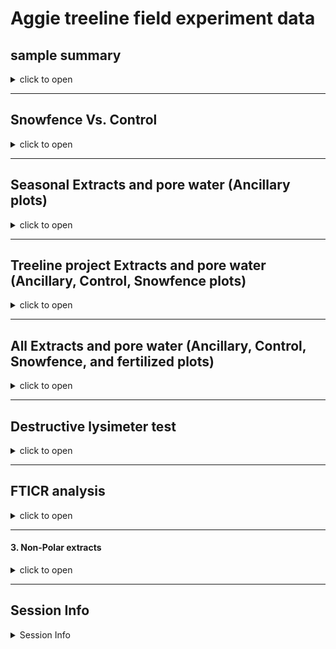 Aggie treeline field experiment data
================

## sample summary

<details>
<summary>
click to open
</summary>

Soils were collected around trees on treelines in the western brooks
range Alaska varying in soil moisture. Three sites were chosen: Tussock
tundra (Mesic), Wet Sedge (Hydric), and Dryas-lichen tundra (Xeric). 8
similar trees were chosen per treatment based on their DBH and proximity
to the treeline. Snow fences were constructed as a treatment to build
larger snow packs around the given trees in winter and compared against
a control group where nothing was done besides sampling. In order to
reduce impact on these tree-plots 8 Ancillary trees were also chosen
based on the same DBH, proximity to treeline parameters and used for
seasonal sampling.  
A previous project conducted at these sites fertilized soils around
similar trees. These soils were also sampled to identify long term
effects of fertilization. Soils were collected from control and
snowfence trees in march and late may/early June (Just after thaw) along
with resin strips (Except in 2020). Soil pore water was taken regularly
during the growing season (2017-2019). During 2019 collection
frequencies reduced due to staffing and were disrupted due to COVID in
2020 with an inability to visit the field sites.

</details>

------------------------------------------------------------------------

## Snowfence Vs. Control

<details>
<summary>
click to open
</summary>

#### Extracts:

K2SO4

<details>
<summary>
click to open
</summary>
<img src="Aggie_report_files/figure-gfm/unnamed-chunk-1-1.png" width="100%" /><img src="Aggie_report_files/figure-gfm/unnamed-chunk-1-2.png" width="100%" /><img src="Aggie_report_files/figure-gfm/unnamed-chunk-1-3.png" width="100%" /><img src="Aggie_report_files/figure-gfm/unnamed-chunk-1-4.png" width="100%" /><img src="Aggie_report_files/figure-gfm/unnamed-chunk-1-5.png" width="100%" /><img src="Aggie_report_files/figure-gfm/unnamed-chunk-1-6.png" width="100%" /><img src="Aggie_report_files/figure-gfm/unnamed-chunk-1-7.png" width="100%" /><img src="Aggie_report_files/figure-gfm/unnamed-chunk-1-8.png" width="100%" /><img src="Aggie_report_files/figure-gfm/unnamed-chunk-1-9.png" width="100%" />
<details>
<summary>
click to open ANOVA results
</summary>

| analyte | Site     | YEAR | TIME         |   p.value | asterisk |
|:--------|:---------|-----:|:-------------|----------:|:---------|
| MBN     | East dry | 2018 | Early Spring | 0.0459993 | \*       |
| PO4     | West wet | 2017 | Late Winter  | 0.0005795 | \*       |
| PO4.fum | West wet | 2017 | Late Winter  | 0.0014443 | \*       |
| TFPA    | East wet | 2018 | Early Spring | 0.0124263 | \*       |
| TRS     | East dry | 2018 | Early Spring | 0.0015616 | \*       |

All comparisons

| analyte   | Site     | YEAR | TIME         |   p.value | asterisk |
|:----------|:---------|-----:|:-------------|----------:|:---------|
| MBC       | East dry | 2017 | Late Winter  | 0.8767061 | NA       |
| MBC       | East dry | 2018 | Early Spring | 0.0723087 | NA       |
| MBC       | East dry | 2019 | Early Spring | 0.5367112 | NA       |
| MBC       | East wet | 2017 | Late Winter  | 0.9242528 | NA       |
| MBC       | East wet | 2018 | Early Spring | 0.6309733 | NA       |
| MBC       | East wet | 2019 | Early Spring | 0.1736374 | NA       |
| MBC       | West wet | 2017 | Late Winter  | 0.2351039 | NA       |
| MBC       | West wet | 2018 | Early Spring | 0.3767047 | NA       |
| MBC       | West wet | 2019 | Early Spring | 0.4034522 | NA       |
| MBN       | East dry | 2017 | Late Winter  | 0.2733834 | NA       |
| MBN       | East dry | 2018 | Early Spring | 0.0459993 | \*       |
| MBN       | East dry | 2019 | Early Spring | 0.3603539 | NA       |
| MBN       | East wet | 2017 | Late Winter  | 0.4577312 | NA       |
| MBN       | East wet | 2018 | Early Spring | 0.5318262 | NA       |
| MBN       | East wet | 2019 | Early Spring | 0.1827473 | NA       |
| MBN       | West wet | 2017 | Late Winter  | 0.4644693 | NA       |
| MBN       | West wet | 2018 | Early Spring | 0.4257308 | NA       |
| MBN       | West wet | 2019 | Early Spring | 0.5062197 | NA       |
| NH4       | East dry | 2017 | Late Winter  | 0.1265287 | NA       |
| NH4       | East dry | 2018 | Early Spring | 0.1018585 | NA       |
| NH4       | East dry | 2019 | Early Spring | 0.3190037 | NA       |
| NH4       | East wet | 2017 | Late Winter  | 0.4228383 | NA       |
| NH4       | East wet | 2018 | Early Spring | 0.3189400 | NA       |
| NH4       | East wet | 2019 | Early Spring | 0.2587825 | NA       |
| NH4       | West wet | 2017 | Late Winter  | 0.6445248 | NA       |
| NH4       | West wet | 2018 | Early Spring | 0.2476791 | NA       |
| NH4       | West wet | 2019 | Early Spring | 0.2868158 | NA       |
| NO3       | East dry | 2017 | Late Winter  | 0.2067186 | NA       |
| NO3       | East dry | 2018 | Early Spring | 0.5964418 | NA       |
| NO3       | East dry | 2019 | Early Spring | 0.5464968 | NA       |
| NO3       | East wet | 2017 | Late Winter  | 0.7447394 | NA       |
| NO3       | East wet | 2018 | Early Spring | 0.1286781 | NA       |
| NO3       | East wet | 2019 | Early Spring | 0.3457828 | NA       |
| NO3       | West wet | 2017 | Late Winter  | 0.4303936 | NA       |
| NO3       | West wet | 2018 | Early Spring | 0.5627412 | NA       |
| NO3       | West wet | 2019 | Early Spring | 0.2782300 | NA       |
| PO4       | East dry | 2017 | Late Winter  | 0.2969134 | NA       |
| PO4       | East dry | 2018 | Early Spring | 0.1286896 | NA       |
| PO4       | East dry | 2019 | Early Spring | 0.2288003 | NA       |
| PO4       | East wet | 2017 | Late Winter  | 0.6219360 | NA       |
| PO4       | East wet | 2018 | Early Spring | 0.6332027 | NA       |
| PO4       | East wet | 2019 | Early Spring | 0.9208946 | NA       |
| PO4       | West wet | 2017 | Late Winter  | 0.0005795 | \*       |
| PO4       | West wet | 2018 | Early Spring | 0.2821892 | NA       |
| PO4       | West wet | 2019 | Early Spring |       NaN | NA       |
| PO4.fum   | East dry | 2017 | Late Winter  | 0.5309334 | NA       |
| PO4.fum   | East dry | 2018 | Early Spring | 0.3224832 | NA       |
| PO4.fum   | East dry | 2019 | Early Spring | 0.2023210 | NA       |
| PO4.fum   | East wet | 2017 | Late Winter  | 0.3946057 | NA       |
| PO4.fum   | East wet | 2018 | Early Spring | 0.9225939 | NA       |
| PO4.fum   | East wet | 2019 | Early Spring | 0.8841150 | NA       |
| PO4.fum   | West wet | 2017 | Late Winter  | 0.0014443 | \*       |
| PO4.fum   | West wet | 2018 | Early Spring | 0.8352359 | NA       |
| PO4.fum   | West wet | 2019 | Early Spring | 0.7492556 | NA       |
| TFPA      | East dry | 2017 | Late Winter  | 0.6976218 | NA       |
| TFPA      | East dry | 2018 | Early Spring | 0.4146803 | NA       |
| TFPA      | East dry | 2019 | Early Spring | 0.2464429 | NA       |
| TFPA      | East wet | 2017 | Late Winter  | 0.5821164 | NA       |
| TFPA      | East wet | 2018 | Early Spring | 0.0124263 | \*       |
| TFPA      | East wet | 2019 | Early Spring | 0.4173300 | NA       |
| TFPA      | West wet | 2017 | Late Winter  | 0.0743117 | NA       |
| TFPA      | West wet | 2018 | Early Spring | 0.6880129 | NA       |
| TFPA      | West wet | 2019 | Early Spring | 0.3348522 | NA       |
| TN.fum    | East dry | 2017 | Late Winter  | 0.2101150 | NA       |
| TN.fum    | East dry | 2018 | Early Spring | 0.0976950 | NA       |
| TN.fum    | East dry | 2019 | Early Spring | 0.7061835 | NA       |
| TN.fum    | East wet | 2017 | Late Winter  | 0.6137744 | NA       |
| TN.fum    | East wet | 2018 | Early Spring | 0.9945790 | NA       |
| TN.fum    | East wet | 2019 | Early Spring | 0.3533706 | NA       |
| TN.fum    | West wet | 2017 | Late Winter  | 0.2196318 | NA       |
| TN.fum    | West wet | 2018 | Early Spring | 0.4382704 | NA       |
| TN.fum    | West wet | 2019 | Early Spring | 0.3518988 | NA       |
| TN.k2so4  | East dry | 2017 | Late Winter  | 0.1871344 | NA       |
| TN.k2so4  | East dry | 2018 | Early Spring | 0.1557129 | NA       |
| TN.k2so4  | East dry | 2019 | Early Spring | 0.3032183 | NA       |
| TN.k2so4  | East wet | 2017 | Late Winter  | 0.4339124 | NA       |
| TN.k2so4  | East wet | 2018 | Early Spring | 0.1324980 | NA       |
| TN.k2so4  | East wet | 2019 | Early Spring | 0.4933220 | NA       |
| TN.k2so4  | West wet | 2017 | Late Winter  | 0.2813560 | NA       |
| TN.k2so4  | West wet | 2018 | Early Spring | 0.5504293 | NA       |
| TN.k2so4  | West wet | 2019 | Early Spring | 0.3198908 | NA       |
| TOC.fum   | East dry | 2017 | Late Winter  | 0.5379341 | NA       |
| TOC.fum   | East dry | 2018 | Early Spring | 0.1392725 | NA       |
| TOC.fum   | East dry | 2019 | Early Spring | 0.9413714 | NA       |
| TOC.fum   | East wet | 2017 | Late Winter  | 0.4751290 | NA       |
| TOC.fum   | East wet | 2018 | Early Spring | 0.5239418 | NA       |
| TOC.fum   | East wet | 2019 | Early Spring | 0.3488814 | NA       |
| TOC.fum   | West wet | 2017 | Late Winter  | 0.0835000 | NA       |
| TOC.fum   | West wet | 2018 | Early Spring | 0.3804673 | NA       |
| TOC.fum   | West wet | 2019 | Early Spring | 0.3234169 | NA       |
| TOC.k2so4 | East dry | 2017 | Late Winter  | 0.2140845 | NA       |
| TOC.k2so4 | East dry | 2018 | Early Spring | 0.1504672 | NA       |
| TOC.k2so4 | East dry | 2019 | Early Spring | 0.2028911 | NA       |
| TOC.k2so4 | East wet | 2017 | Late Winter  | 0.4555155 | NA       |
| TOC.k2so4 | East wet | 2018 | Early Spring | 0.1300379 | NA       |
| TOC.k2so4 | East wet | 2019 | Early Spring | 0.4229420 | NA       |
| TOC.k2so4 | West wet | 2017 | Late Winter  | 0.1194345 | NA       |
| TOC.k2so4 | West wet | 2018 | Early Spring | 0.4628987 | NA       |
| TOC.k2so4 | West wet | 2019 | Early Spring | 0.3520008 | NA       |
| TRS       | East dry | 2017 | Late Winter  | 0.8898936 | NA       |
| TRS       | East dry | 2018 | Early Spring | 0.0015616 | \*       |
| TRS       | East dry | 2019 | Early Spring | 0.4527488 | NA       |
| TRS       | East wet | 2017 | Late Winter  | 0.5977676 | NA       |
| TRS       | East wet | 2018 | Early Spring | 0.1616088 | NA       |
| TRS       | East wet | 2019 | Early Spring | 0.2283456 | NA       |
| TRS       | West wet | 2017 | Late Winter  | 0.3575127 | NA       |
| TRS       | West wet | 2018 | Early Spring | 0.5151771 | NA       |
| TRS       | West wet | 2019 | Early Spring | 0.6518428 | NA       |
| phenolics | East dry | 2017 | Late Winter  | 0.5109847 | NA       |
| phenolics | East dry | 2018 | Early Spring | 0.8679635 | NA       |
| phenolics | East dry | 2019 | Early Spring | 0.6036452 | NA       |
| phenolics | East wet | 2017 | Late Winter  | 0.7061021 | NA       |
| phenolics | East wet | 2018 | Early Spring | 0.1059705 | NA       |
| phenolics | East wet | 2019 | Early Spring | 0.2626072 | NA       |
| phenolics | West wet | 2017 | Late Winter  | 0.5096703 | NA       |
| phenolics | West wet | 2018 | Early Spring | 0.3014450 | NA       |
| phenolics | West wet | 2019 | Early Spring | 0.0971096 | NA       |

Significant comparisons

</details>
</details>

#### H2O:

<details>
<summary>
click to open
</summary>
<img src="Aggie_report_files/figure-gfm/unnamed-chunk-3-1.png" width="100%" /><img src="Aggie_report_files/figure-gfm/unnamed-chunk-3-2.png" width="100%" /><img src="Aggie_report_files/figure-gfm/unnamed-chunk-3-3.png" width="100%" /><img src="Aggie_report_files/figure-gfm/unnamed-chunk-3-4.png" width="100%" /><img src="Aggie_report_files/figure-gfm/unnamed-chunk-3-5.png" width="100%" />
<details>
<summary>
click to open ANOVA results
</summary>

| analyte | Site     | YEAR | TIME         |   p.value | asterisk |
|:--------|:---------|-----:|:-------------|----------:|:---------|
| NH4.H2O | East dry | 2018 | Early Spring | 0.0273894 | \*       |
| TRS.H2O | East dry | 2018 | Early Spring | 0.0254819 | \*       |

| analyte  | Site     | YEAR | TIME         |   p.value | asterisk |
|:---------|:---------|-----:|:-------------|----------:|:---------|
| NH4.H2O  | East dry | 2018 | Early Spring | 0.0273894 | \*       |
| NH4.H2O  | East dry | 2019 | Early Spring | 0.1494704 | NA       |
| NH4.H2O  | East wet | 2018 | Early Spring | 0.2889907 | NA       |
| NH4.H2O  | East wet | 2019 | Early Spring | 0.5343913 | NA       |
| NH4.H2O  | West wet | 2018 | Early Spring | 0.5420167 | NA       |
| NH4.H2O  | West wet | 2019 | Early Spring | 0.1883625 | NA       |
| NO3.H2O  | East dry | 2018 | Early Spring | 0.3951196 | NA       |
| NO3.H2O  | East dry | 2019 | Early Spring | 0.5685136 | NA       |
| NO3.H2O  | East wet | 2018 | Early Spring | 0.8209811 | NA       |
| NO3.H2O  | East wet | 2019 | Early Spring | 0.4171057 | NA       |
| NO3.H2O  | West wet | 2018 | Early Spring | 0.5466433 | NA       |
| NO3.H2O  | West wet | 2019 | Early Spring | 0.4726539 | NA       |
| PO4.H2O  | East dry | 2018 | Early Spring | 0.2169554 | NA       |
| PO4.H2O  | East dry | 2019 | Early Spring | 0.1464784 | NA       |
| PO4.H2O  | East wet | 2018 | Early Spring | 0.5219912 | NA       |
| PO4.H2O  | East wet | 2019 | Early Spring | 0.3982464 | NA       |
| PO4.H2O  | West wet | 2018 | Early Spring | 0.3220990 | NA       |
| PO4.H2O  | West wet | 2019 | Early Spring | 0.1862574 | NA       |
| TFPA.H2O | East dry | 2018 | Early Spring | 0.8390267 | NA       |
| TFPA.H2O | East dry | 2019 | Early Spring | 0.8229049 | NA       |
| TFPA.H2O | East wet | 2018 | Early Spring | 0.2247949 | NA       |
| TFPA.H2O | East wet | 2019 | Early Spring | 0.0668502 | NA       |
| TFPA.H2O | West wet | 2018 | Early Spring | 0.7016381 | NA       |
| TFPA.H2O | West wet | 2019 | Early Spring | 0.6210319 | NA       |
| TRS.H2O  | East dry | 2018 | Early Spring | 0.0254819 | \*       |
| TRS.H2O  | East dry | 2019 | Early Spring | 0.2437419 | NA       |
| TRS.H2O  | East wet | 2018 | Early Spring | 0.4725506 | NA       |
| TRS.H2O  | East wet | 2019 | Early Spring | 0.7770201 | NA       |
| TRS.H2O  | West wet | 2018 | Early Spring | 0.0997968 | NA       |
| TRS.H2O  | West wet | 2019 | Early Spring | 0.7744091 | NA       |

</details>
</details>

#### Pore water:

<details>
<summary>
click to open
</summary>
<img src="Aggie_report_files/figure-gfm/unnamed-chunk-5-1.png" width="100%" /><img src="Aggie_report_files/figure-gfm/unnamed-chunk-5-2.png" width="100%" /><img src="Aggie_report_files/figure-gfm/unnamed-chunk-5-3.png" width="100%" /><img src="Aggie_report_files/figure-gfm/unnamed-chunk-5-4.png" width="100%" /><img src="Aggie_report_files/figure-gfm/unnamed-chunk-5-5.png" width="100%" />
<details>
<summary>
click to open
</summary>
<img src="Aggie_report_files/figure-gfm/unnamed-chunk-6-1.png" width="100%" /><img src="Aggie_report_files/figure-gfm/unnamed-chunk-6-2.png" width="100%" /><img src="Aggie_report_files/figure-gfm/unnamed-chunk-6-3.png" width="100%" /><img src="Aggie_report_files/figure-gfm/unnamed-chunk-6-4.png" width="100%" /><img src="Aggie_report_files/figure-gfm/unnamed-chunk-6-5.png" width="100%" />
<details>
<summary>
click to open LME results
</summary>

| analyte | variable  | numDF | denDF |    F-value | p_value | asterisk |
|:--------|:----------|------:|------:|-----------:|--------:|:---------|
| NH4     | MONTH     |     1 |  1533 |  28.033374 |   0.000 | \*       |
| NH4     | YEAR      |     1 |  1533 | 369.937357 |   0.000 | \*       |
| NO3     | MONTH     |     1 |  1533 |   4.621791 |   0.032 | \*       |
| NO3     | YEAR      |     1 |  1533 | 142.897963 |   0.000 | \*       |
| NO3     | Site      |     2 |  1533 |  12.405382 |   0.000 | \*       |
| NO3     | treatment |     1 |  1533 |  14.671778 |   0.000 | \*       |
| PO4     | MONTH     |     1 |  1497 |   8.571502 |   0.003 | \*       |
| PO4     | YEAR      |     1 |  1497 | 463.374925 |   0.000 | \*       |
| PO4     | Site      |     2 |  1497 |   4.888577 |   0.008 | \*       |
| TFPA    | Site      |     2 |  1463 |   9.385003 |   0.000 | \*       |
| TRS     | MONTH     |     1 |  1540 |  41.938043 |   0.000 | \*       |
| TRS     | YEAR      |     1 |  1540 |  69.095406 |   0.000 | \*       |

| analyte | variable  | numDF | denDF |     F-value | p_value | asterisk |
|:--------|:----------|------:|------:|------------:|--------:|:---------|
| Mass    | MONTH     |     1 |  1463 |   0.0342764 |   0.853 | NA       |
| Mass    | YEAR      |     1 |  1463 |   1.5967304 |   0.207 | NA       |
| Mass    | Site      |     2 |  1463 |   1.0022801 |   0.367 | NA       |
| Mass    | treatment |     1 |  1463 |   0.9551155 |   0.329 | NA       |
| NH4     | MONTH     |     1 |  1533 |  28.0333739 |   0.000 | \*       |
| NH4     | YEAR      |     1 |  1533 | 369.9373565 |   0.000 | \*       |
| NH4     | Site      |     2 |  1533 |   0.9328648 |   0.394 | NA       |
| NH4     | treatment |     1 |  1533 |   2.7065628 |   0.100 | NA       |
| NO3     | MONTH     |     1 |  1533 |   4.6217907 |   0.032 | \*       |
| NO3     | YEAR      |     1 |  1533 | 142.8979632 |   0.000 | \*       |
| NO3     | Site      |     2 |  1533 |  12.4053825 |   0.000 | \*       |
| NO3     | treatment |     1 |  1533 |  14.6717781 |   0.000 | \*       |
| PO4     | MONTH     |     1 |  1497 |   8.5715019 |   0.003 | \*       |
| PO4     | YEAR      |     1 |  1497 | 463.3749246 |   0.000 | \*       |
| PO4     | Site      |     2 |  1497 |   4.8885771 |   0.008 | \*       |
| PO4     | treatment |     1 |  1497 |   1.0705854 |   0.301 | NA       |
| TFPA    | MONTH     |     1 |  1463 |   0.6014594 |   0.438 | NA       |
| TFPA    | YEAR      |     1 |  1463 |   0.2499585 |   0.617 | NA       |
| TFPA    | Site      |     2 |  1463 |   9.3850031 |   0.000 | \*       |
| TFPA    | treatment |     1 |  1463 |   0.0000732 |   0.993 | NA       |
| TRS     | MONTH     |     1 |  1540 |  41.9380431 |   0.000 | \*       |
| TRS     | YEAR      |     1 |  1540 |  69.0954058 |   0.000 | \*       |
| TRS     | Site      |     2 |  1540 |   2.7695988 |   0.063 | NA       |
| TRS     | treatment |     1 |  1540 |   1.0642374 |   0.302 | NA       |

</details>
</details>
</details>

#### Resin strip:

<details>
<summary>
click to open
</summary>

<img src="Aggie_report_files/figure-gfm/unnamed-chunk-8-1.png" width="100%" /><img src="Aggie_report_files/figure-gfm/unnamed-chunk-8-2.png" width="100%" /><img src="Aggie_report_files/figure-gfm/unnamed-chunk-8-3.png" width="100%" /><img src="Aggie_report_files/figure-gfm/unnamed-chunk-8-4.png" width="100%" />

<details>
<summary>
click to open ANOVA results
</summary>

Differences between sites.

Treatment differences were almost non existent.only over winter NH4
Xeric 2019 showed differences between snowfence and control.

| analyte   | YEAR | Treatment | Purpose2 |   p.value | asterisk |
|:----------|-----:|:----------|:---------|----------:|:---------|
| Ammonium  | 2017 | Control   | OW       | 0.1828669 | NA       |
| Ammonium  | 2017 | Snowfence | OW       | 0.2359539 | NA       |
| Ammonium  | 2018 | Control   | OW-GS    | 0.0730018 | NA       |
| Ammonium  | 2018 | Control   | GS       | 0.0119577 | \*       |
| Ammonium  | 2018 | Snowfence | OW-GS    | 0.0263591 | \*       |
| Ammonium  | 2018 | Snowfence | GS       | 0.0000326 | \*       |
| Ammonium  | 2019 | Control   | OW       | 0.0143492 | \*       |
| Ammonium  | 2019 | Control   | GS       | 0.0436442 | \*       |
| Ammonium  | 2019 | Snowfence | OW       | 0.0065189 | \*       |
| Ammonium  | 2019 | Snowfence | GS       | 0.0040354 | \*       |
| Ammonium  | 2020 | Control   | OW-GS    | 0.1934751 | NA       |
| Ammonium  | 2020 | Snowfence | OW-GS    | 0.5398501 | NA       |
| Ammonium  | 2021 | Control   | OW       | 0.7070097 | NA       |
| Ammonium  | 2021 | Snowfence | OW       | 0.3932623 | NA       |
| Nitrate   | 2017 | Control   | OW       | 0.4052575 | NA       |
| Nitrate   | 2017 | Snowfence | OW       | 0.0538127 | NA       |
| Nitrate   | 2018 | Control   | OW-GS    | 0.3414035 | NA       |
| Nitrate   | 2018 | Control   | GS       | 0.2097259 | NA       |
| Nitrate   | 2018 | Snowfence | OW-GS    | 0.1415409 | NA       |
| Nitrate   | 2018 | Snowfence | GS       | 0.1967999 | NA       |
| Nitrate   | 2019 | Control   | OW       |       NaN | NA       |
| Nitrate   | 2019 | Control   | GS       | 0.4086785 | NA       |
| Nitrate   | 2019 | Snowfence | OW       |       NaN | NA       |
| Nitrate   | 2019 | Snowfence | GS       | 0.4388928 | NA       |
| Nitrate   | 2020 | Control   | OW-GS    | 0.0892656 | NA       |
| Nitrate   | 2020 | Snowfence | OW-GS    | 0.0181929 | \*       |
| Nitrate   | 2021 | Control   | OW       | 0.0037983 | \*       |
| Nitrate   | 2021 | Snowfence | OW       | 0.0000001 | \*       |
| Phosphate | 2017 | Control   | OW       | 0.0000034 | \*       |
| Phosphate | 2017 | Snowfence | OW       | 0.0056395 | \*       |
| Phosphate | 2018 | Control   | OW-GS    | 0.0000949 | \*       |
| Phosphate | 2018 | Control   | GS       | 0.0033205 | \*       |
| Phosphate | 2018 | Snowfence | OW-GS    | 0.0510462 | NA       |
| Phosphate | 2018 | Snowfence | GS       | 0.0535561 | NA       |
| Phosphate | 2019 | Control   | OW       | 0.0048510 | \*       |
| Phosphate | 2019 | Control   | GS       |       NaN | NA       |
| Phosphate | 2019 | Snowfence | OW       | 0.0233137 | \*       |
| Phosphate | 2019 | Snowfence | GS       |       NaN | NA       |
| Phosphate | 2020 | Control   | OW-GS    | 0.0133618 | \*       |
| Phosphate | 2020 | Snowfence | OW-GS    | 0.3372624 | NA       |
| Phosphate | 2021 | Control   | OW       | 0.0334202 | \*       |
| Phosphate | 2021 | Snowfence | OW       | 0.0336466 | \*       |

Comparing Sites (Significant only)

    ## NULL

</details>
</details>
</details>

------------------------------------------------------------------------

## Seasonal Extracts and pore water (Ancillary plots)

<details>
<summary>
click to open
</summary>

#### Extracts:

Due to soil plot concerns only ancillary plots were harvested multiple
times per year. K2SO4:

<details>
<summary>
click to open
</summary>

<img src="Aggie_report_files/figure-gfm/unnamed-chunk-10-1.png" width="100%" /><img src="Aggie_report_files/figure-gfm/unnamed-chunk-10-2.png" width="100%" /><img src="Aggie_report_files/figure-gfm/unnamed-chunk-10-3.png" width="100%" /><img src="Aggie_report_files/figure-gfm/unnamed-chunk-10-4.png" width="100%" /><img src="Aggie_report_files/figure-gfm/unnamed-chunk-10-5.png" width="100%" /><img src="Aggie_report_files/figure-gfm/unnamed-chunk-10-6.png" width="100%" /><img src="Aggie_report_files/figure-gfm/unnamed-chunk-10-7.png" width="100%" /><img src="Aggie_report_files/figure-gfm/unnamed-chunk-10-8.png" width="100%" /><img src="Aggie_report_files/figure-gfm/unnamed-chunk-10-9.png" width="100%" /><img src="Aggie_report_files/figure-gfm/unnamed-chunk-10-10.png" width="100%" /><img src="Aggie_report_files/figure-gfm/unnamed-chunk-10-11.png" width="100%" /><img src="Aggie_report_files/figure-gfm/unnamed-chunk-10-12.png" width="100%" /><img src="Aggie_report_files/figure-gfm/unnamed-chunk-10-13.png" width="100%" /><img src="Aggie_report_files/figure-gfm/unnamed-chunk-10-14.png" width="100%" /><img src="Aggie_report_files/figure-gfm/unnamed-chunk-10-15.png" width="100%" /><img src="Aggie_report_files/figure-gfm/unnamed-chunk-10-16.png" width="100%" /><img src="Aggie_report_files/figure-gfm/unnamed-chunk-10-17.png" width="100%" /><img src="Aggie_report_files/figure-gfm/unnamed-chunk-10-18.png" width="100%" />

</details>

#### H2O:

<details>
<summary>
click to open
</summary>

<img src="Aggie_report_files/figure-gfm/unnamed-chunk-11-1.png" width="100%" /><img src="Aggie_report_files/figure-gfm/unnamed-chunk-11-2.png" width="100%" /><img src="Aggie_report_files/figure-gfm/unnamed-chunk-11-3.png" width="100%" /><img src="Aggie_report_files/figure-gfm/unnamed-chunk-11-4.png" width="100%" /><img src="Aggie_report_files/figure-gfm/unnamed-chunk-11-5.png" width="100%" />

</details>

#### Pore water:

<details>
<summary>
click to open
</summary>
<img src="Aggie_report_files/figure-gfm/unnamed-chunk-12-1.png" width="100%" /><img src="Aggie_report_files/figure-gfm/unnamed-chunk-12-2.png" width="100%" /><img src="Aggie_report_files/figure-gfm/unnamed-chunk-12-3.png" width="100%" /><img src="Aggie_report_files/figure-gfm/unnamed-chunk-12-4.png" width="100%" /><img src="Aggie_report_files/figure-gfm/unnamed-chunk-12-5.png" width="100%" /><img src="Aggie_report_files/figure-gfm/unnamed-chunk-12-6.png" width="100%" /><img src="Aggie_report_files/figure-gfm/unnamed-chunk-12-7.png" width="100%" /><img src="Aggie_report_files/figure-gfm/unnamed-chunk-12-8.png" width="100%" /><img src="Aggie_report_files/figure-gfm/unnamed-chunk-12-9.png" width="100%" /><img src="Aggie_report_files/figure-gfm/unnamed-chunk-12-10.png" width="100%" />
<details>
<summary>
click to open LME results
</summary>

| analyte | variable  | numDF | denDF |    F-value | p_value | asterisk |
|:--------|:----------|------:|------:|-----------:|--------:|:---------|
| NH4     | MONTH     |     1 |  2243 |  26.040128 |   0.000 | \*       |
| NH4     | YEAR      |     1 |  2243 | 286.445196 |   0.000 | \*       |
| NO3     | YEAR      |     1 |  2206 |  99.966287 |   0.000 | \*       |
| NO3     | Site      |     2 |  2206 |  34.799483 |   0.000 | \*       |
| NO3     | treatment |     2 |  2206 |   5.281392 |   0.005 | \*       |
| PO4     | MONTH     |     1 |  2178 |  30.168079 |   0.000 | \*       |
| PO4     | YEAR      |     1 |  2178 | 379.187416 |   0.000 | \*       |
| PO4     | Site      |     2 |  2178 |   4.179465 |   0.015 | \*       |
| TFPA    | MONTH     |     1 |  2130 |   4.696632 |   0.030 | \*       |
| TFPA    | Site      |     2 |  2130 |   4.727536 |   0.009 | \*       |
| TRS     | MONTH     |     1 |  2231 |  41.523906 |   0.000 | \*       |
| TRS     | YEAR      |     1 |  2231 | 114.791131 |   0.000 | \*       |
| TRS     | Site      |     2 |  2231 |   4.821214 |   0.008 | \*       |
| TRS     | treatment |     2 |  2231 |   6.195714 |   0.002 | \*       |

| analyte | variable  | numDF | denDF |     F-value | p_value | asterisk |
|:--------|:----------|------:|------:|------------:|--------:|:---------|
| Mass    | MONTH     |     1 |  2208 |   0.0612205 |   0.805 | NA       |
| Mass    | YEAR      |     1 |  2208 |   1.8015229 |   0.180 | NA       |
| Mass    | Site      |     2 |  2208 |   1.2360672 |   0.291 | NA       |
| Mass    | treatment |     2 |  2208 |   1.1057461 |   0.331 | NA       |
| NH4     | MONTH     |     1 |  2243 |  26.0401282 |   0.000 | \*       |
| NH4     | YEAR      |     1 |  2243 | 286.4451963 |   0.000 | \*       |
| NH4     | Site      |     2 |  2243 |   0.1469776 |   0.863 | NA       |
| NH4     | treatment |     2 |  2243 |   1.3044999 |   0.272 | NA       |
| NO3     | MONTH     |     1 |  2206 |   0.0094192 |   0.923 | NA       |
| NO3     | YEAR      |     1 |  2206 |  99.9662866 |   0.000 | \*       |
| NO3     | Site      |     2 |  2206 |  34.7994825 |   0.000 | \*       |
| NO3     | treatment |     2 |  2206 |   5.2813921 |   0.005 | \*       |
| PO4     | MONTH     |     1 |  2178 |  30.1680789 |   0.000 | \*       |
| PO4     | YEAR      |     1 |  2178 | 379.1874157 |   0.000 | \*       |
| PO4     | Site      |     2 |  2178 |   4.1794646 |   0.015 | \*       |
| PO4     | treatment |     2 |  2178 |   1.3890078 |   0.250 | NA       |
| TFPA    | MONTH     |     1 |  2130 |   4.6966325 |   0.030 | \*       |
| TFPA    | YEAR      |     1 |  2130 |   0.0016565 |   0.968 | NA       |
| TFPA    | Site      |     2 |  2130 |   4.7275359 |   0.009 | \*       |
| TFPA    | treatment |     2 |  2130 |   0.8810253 |   0.415 | NA       |
| TRS     | MONTH     |     1 |  2231 |  41.5239057 |   0.000 | \*       |
| TRS     | YEAR      |     1 |  2231 | 114.7911306 |   0.000 | \*       |
| TRS     | Site      |     2 |  2231 |   4.8212145 |   0.008 | \*       |
| TRS     | treatment |     2 |  2231 |   6.1957137 |   0.002 | \*       |

</details>
</details>

#### Resin strip:

<details>
<summary>
click to open
</summary>
<img src="Aggie_report_files/figure-gfm/unnamed-chunk-14-1.png" width="100%" /><img src="Aggie_report_files/figure-gfm/unnamed-chunk-14-2.png" width="100%" /><img src="Aggie_report_files/figure-gfm/unnamed-chunk-14-3.png" width="100%" />
</details>
</details>

------------------------------------------------------------------------

## Treeline project Extracts and pore water (Ancillary, Control, Snowfence plots)

<details>
<summary>
click to open
</summary>

#### Extracts:

Due to soil plot concerns only ancillary plots were harvested multiple
times per year. K2SO4:

<details>
<summary>
click to open
</summary>

<img src="Aggie_report_files/figure-gfm/unnamed-chunk-15-1.png" width="100%" /><img src="Aggie_report_files/figure-gfm/unnamed-chunk-15-2.png" width="100%" /><img src="Aggie_report_files/figure-gfm/unnamed-chunk-15-3.png" width="100%" /><img src="Aggie_report_files/figure-gfm/unnamed-chunk-15-4.png" width="100%" /><img src="Aggie_report_files/figure-gfm/unnamed-chunk-15-5.png" width="100%" /><img src="Aggie_report_files/figure-gfm/unnamed-chunk-15-6.png" width="100%" /><img src="Aggie_report_files/figure-gfm/unnamed-chunk-15-7.png" width="100%" /><img src="Aggie_report_files/figure-gfm/unnamed-chunk-15-8.png" width="100%" /><img src="Aggie_report_files/figure-gfm/unnamed-chunk-15-9.png" width="100%" /><img src="Aggie_report_files/figure-gfm/unnamed-chunk-15-10.png" width="100%" />

</details>

#### H2O:

<details>
<summary>
click to open
</summary>

<img src="Aggie_report_files/figure-gfm/unnamed-chunk-16-1.png" width="100%" /><img src="Aggie_report_files/figure-gfm/unnamed-chunk-16-2.png" width="100%" /><img src="Aggie_report_files/figure-gfm/unnamed-chunk-16-3.png" width="100%" /><img src="Aggie_report_files/figure-gfm/unnamed-chunk-16-4.png" width="100%" /><img src="Aggie_report_files/figure-gfm/unnamed-chunk-16-5.png" width="100%" />

</details>

#### Pore water:

<details>
<summary>
click to open
</summary>
<img src="Aggie_report_files/figure-gfm/unnamed-chunk-17-1.png" width="100%" /><img src="Aggie_report_files/figure-gfm/unnamed-chunk-17-2.png" width="100%" /><img src="Aggie_report_files/figure-gfm/unnamed-chunk-17-3.png" width="100%" /><img src="Aggie_report_files/figure-gfm/unnamed-chunk-17-4.png" width="100%" /><img src="Aggie_report_files/figure-gfm/unnamed-chunk-17-5.png" width="100%" />
<details>
<summary>
click to open LME results
</summary>
</details>
</details>

#### Resin strip:

<details>
<summary>
click to open
</summary>

Resin strips were extracted in 2M KCl

<img src="Aggie_report_files/figure-gfm/unnamed-chunk-19-1.png" width="100%" /><img src="Aggie_report_files/figure-gfm/unnamed-chunk-19-2.png" width="100%" /><img src="Aggie_report_files/figure-gfm/unnamed-chunk-19-3.png" width="100%" /><img src="Aggie_report_files/figure-gfm/unnamed-chunk-19-4.png" width="100%" /><img src="Aggie_report_files/figure-gfm/unnamed-chunk-19-5.png" width="100%" /><img src="Aggie_report_files/figure-gfm/unnamed-chunk-19-6.png" width="100%" />
<details>
<summary>
click to open
</summary>

ANOVA results. Differences between sites

</details>
</details>
</details>

------------------------------------------------------------------------

## All Extracts and pore water (Ancillary, Control, Snowfence, and fertilized plots)

<details>
<summary>
click to open
</summary>

#### Extracts:

Due to soil plot concerns only ancillary plots were harvested multiple
times per year. K2SO4:

<details>
<summary>
click to open
</summary>

<img src="Aggie_report_files/figure-gfm/unnamed-chunk-21-1.png" width="100%" /><img src="Aggie_report_files/figure-gfm/unnamed-chunk-21-2.png" width="100%" /><img src="Aggie_report_files/figure-gfm/unnamed-chunk-21-3.png" width="100%" /><img src="Aggie_report_files/figure-gfm/unnamed-chunk-21-4.png" width="100%" /><img src="Aggie_report_files/figure-gfm/unnamed-chunk-21-5.png" width="100%" /><img src="Aggie_report_files/figure-gfm/unnamed-chunk-21-6.png" width="100%" /><img src="Aggie_report_files/figure-gfm/unnamed-chunk-21-7.png" width="100%" /><img src="Aggie_report_files/figure-gfm/unnamed-chunk-21-8.png" width="100%" /><img src="Aggie_report_files/figure-gfm/unnamed-chunk-21-9.png" width="100%" />

</details>

#### H2O:

<details>
<summary>
click to open
</summary>

<img src="Aggie_report_files/figure-gfm/unnamed-chunk-22-1.png" width="100%" /><img src="Aggie_report_files/figure-gfm/unnamed-chunk-22-2.png" width="100%" /><img src="Aggie_report_files/figure-gfm/unnamed-chunk-22-3.png" width="100%" /><img src="Aggie_report_files/figure-gfm/unnamed-chunk-22-4.png" width="100%" /><img src="Aggie_report_files/figure-gfm/unnamed-chunk-22-5.png" width="100%" />

</details>

#### Pore water:

<details>
<summary>
click to open
</summary>
<img src="Aggie_report_files/figure-gfm/unnamed-chunk-23-1.png" width="100%" /><img src="Aggie_report_files/figure-gfm/unnamed-chunk-23-2.png" width="100%" /><img src="Aggie_report_files/figure-gfm/unnamed-chunk-23-3.png" width="100%" /><img src="Aggie_report_files/figure-gfm/unnamed-chunk-23-4.png" width="100%" /><img src="Aggie_report_files/figure-gfm/unnamed-chunk-23-5.png" width="100%" /><img src="Aggie_report_files/figure-gfm/unnamed-chunk-23-6.png" width="100%" /><img src="Aggie_report_files/figure-gfm/unnamed-chunk-23-7.png" width="100%" /><img src="Aggie_report_files/figure-gfm/unnamed-chunk-23-8.png" width="100%" /><img src="Aggie_report_files/figure-gfm/unnamed-chunk-23-9.png" width="100%" /><img src="Aggie_report_files/figure-gfm/unnamed-chunk-23-10.png" width="100%" />
<details>
<summary>
click to open LME results
</summary>
</details>
</details>

#### Resin strip:

<details>
<summary>
click to open
</summary>

Resin strips were extracted in 2M KCl

<img src="Aggie_report_files/figure-gfm/unnamed-chunk-25-1.png" width="100%" /><img src="Aggie_report_files/figure-gfm/unnamed-chunk-25-2.png" width="100%" /><img src="Aggie_report_files/figure-gfm/unnamed-chunk-25-3.png" width="100%" />

</details>
</details>

------------------------------------------------------------------------

## Destructive lysimeter test

<details>
<summary>
click to open
</summary>

#### Pore water:

<details>
<summary>
click to open
</summary>

![](Aggie_report_files/figure-gfm/unnamed-chunk-26-1.png)<!-- -->![](Aggie_report_files/figure-gfm/unnamed-chunk-26-2.png)<!-- -->

</details>

#### Extractions

<details>
<summary>
click to open
</summary>

![](Aggie_report_files/figure-gfm/unnamed-chunk-27-1.png)<!-- -->![](Aggie_report_files/figure-gfm/unnamed-chunk-27-2.png)<!-- -->![](Aggie_report_files/figure-gfm/unnamed-chunk-27-3.png)<!-- -->![](Aggie_report_files/figure-gfm/unnamed-chunk-27-4.png)<!-- -->![](Aggie_report_files/figure-gfm/unnamed-chunk-27-5.png)<!-- -->![](Aggie_report_files/figure-gfm/unnamed-chunk-27-6.png)<!-- -->![](Aggie_report_files/figure-gfm/unnamed-chunk-27-7.png)<!-- -->![](Aggie_report_files/figure-gfm/unnamed-chunk-27-8.png)<!-- -->![](Aggie_report_files/figure-gfm/unnamed-chunk-27-9.png)<!-- -->![](Aggie_report_files/figure-gfm/unnamed-chunk-27-10.png)<!-- -->![](Aggie_report_files/figure-gfm/unnamed-chunk-27-11.png)<!-- -->![](Aggie_report_files/figure-gfm/unnamed-chunk-27-12.png)<!-- -->![](Aggie_report_files/figure-gfm/unnamed-chunk-27-13.png)<!-- -->![](Aggie_report_files/figure-gfm/unnamed-chunk-27-14.png)<!-- -->

</details>
</details>

------------------------------------------------------------------------

## FTICR analysis

<details>
<summary>
click to open
</summary>

Homogenized soil samples collected in the field in early(end of may
begining of June) and late spring (Late June or early July) from 2017,
2018 and 2019 were sent to EMSL for FTICR analysis.

#### 1. FTICR domains

<details>
<summary>
click to open
</summary>

![](Aggie_report_files/figure-gfm/unnamed-chunk-28-1.png)<!-- -->![](Aggie_report_files/figure-gfm/unnamed-chunk-28-2.png)<!-- -->

</details>

#### 2. Comparing polar vs. non-polar extracts

<details>
<summary>
click to open
</summary>

![](Aggie_report_files/figure-gfm/unnamed-chunk-29-1.png)<!-- -->

![](Aggie_report_files/figure-gfm/unnamed-chunk-30-1.png)<!-- -->

Non-polar extracts were strongly dominated by low-O aliphatic molecules
and skewed the overall trends when we combined results from polar and
non-polar extracts. We therefore analyze the two extract types
separately, and focus primarily on the polar (water) extracts.

</details>

#### 3. Polar extracts

<details>
<summary>
click to open
</summary>

###### 3.1. PERMANOVA

Polar:

<details>
<summary>
click to open
</summary>

|             |  Df | SumsOfSqs |   MeanSqs |     F.Model |        R2 | Pr(\>F) |
|:------------|----:|----------:|----------:|------------:|----------:|--------:|
| Site        |   2 | 0.2048378 | 0.1024189 | 109.2342208 | 0.7080634 |   0.001 |
| Year        |   1 | 0.0011243 | 0.0011243 |   1.1990670 | 0.0038862 |   0.274 |
| Season      |   2 | 0.0013712 | 0.0006856 |   0.7312319 | 0.0047399 |   0.493 |
| Site:Year   |   2 | 0.0278093 | 0.0139047 |  14.8299373 | 0.0961286 |   0.001 |
| Site:Season |   3 | 0.0083759 | 0.0027920 |   2.9777402 | 0.0289529 |   0.034 |
| Year:Season |   1 | 0.0007694 | 0.0007694 |   0.8205613 | 0.0026595 |   0.388 |
| Residuals   |  48 | 0.0450052 | 0.0009376 |          NA | 0.1555696 |      NA |
| Total       |  59 | 0.2892930 |        NA |          NA | 1.0000000 |      NA |

Polar PERMANOVA results

Site, Site:Year were significant (p \< 0.05)

Site accounted for 71 % of total variation among samples (R2= 0.71)

</details>

Non-Polar:

<details>
<summary>
click to open
</summary>

|             |  Df |  SumsOfSqs |    MeanSqs |    F.Model |         R2 | Pr(\>F) |
|:------------|----:|-----------:|-----------:|-----------:|-----------:|--------:|
| Site        |   2 |  0.0815983 |  0.0407992 | 95.7669139 |  0.6687323 |   0.001 |
| Year        |   1 |  0.0031369 |  0.0031369 |  7.3631567 |  0.0257082 |   0.016 |
| Season      |   2 |  0.0019339 |  0.0009670 |  2.2697396 |  0.0158494 |   0.121 |
| Site:Year   |   2 |  0.0123377 |  0.0061689 | 14.4800301 |  0.1011128 |   0.001 |
| Site:Season |   3 |  0.0025707 |  0.0008569 |  2.0113723 |  0.0210679 |   0.120 |
| Year:Season |   1 | -0.0000074 | -0.0000074 | -0.0173272 | -0.0000605 |   0.999 |
| Residuals   |  48 |  0.0204492 |  0.0004260 |         NA |  0.1675900 |      NA |
| Total       |  59 |  0.1220194 |         NA |         NA |  1.0000000 |      NA |

Non-Polar PERMANOVA results

</details>

###### 3.2. PCA

<details>
<summary>
click to open
</summary>

![](Aggie_report_files/figure-gfm/unnamed-chunk-33-1.png)<!-- -->

There was a strong separation among the three Site/soil types. Hydric
and Xeric soils were strongly dominated by aliphatic (simple) molecules,
whereas Mesic soils were dominated by lignin-like, aromatic, and
condensed aromatic (complex) molecules.

![](Aggie_report_files/figure-gfm/unnamed-chunk-34-1.png)<!-- -->![](Aggie_report_files/figure-gfm/unnamed-chunk-34-2.png)<!-- -->

Hydric Only

![](Aggie_report_files/figure-gfm/unnamed-chunk-35-1.png)<!-- -->

</details>

###### 3.3. Van Krevelen

<details>
<summary>
click to open
</summary>
3.3.1. All treatments
<details>
<summary>
click to open
</summary>

![](Aggie_report_files/figure-gfm/unnamed-chunk-36-1.png)<!-- -->![](Aggie_report_files/figure-gfm/unnamed-chunk-36-2.png)<!-- -->

</details>
3.3.2. Unique peaks by site
<details>
<summary>
click to open
</summary>

![](Aggie_report_files/figure-gfm/unnamed-chunk-37-1.png)<!-- -->

| Class              | East dry | East wet | West wet |
|:-------------------|---------:|---------:|---------:|
| aliphatic          |      172 |      294 |      483 |
| aromatic           |       32 |       22 |      135 |
| condensed aromatic |       10 |       17 |       65 |
| unsaturated/lignin |      122 |       47 |      703 |

</details>
3.3.3. Seasonality Mesic and Hydric
<details>
<summary>
click to open
</summary>

![](Aggie_report_files/figure-gfm/unnamed-chunk-39-1.png)<!-- -->

</details>
</details>
</details>
</details>

------------------------------------------------------------------------

#### 3. Non-Polar extracts

<details>
<summary>
click to open
</summary>

###### 3.1. PERMANOVA

Non-Polar:

<details>
<summary>
click to open
</summary>

|             |  Df |  SumsOfSqs |    MeanSqs |    F.Model |         R2 | Pr(\>F) |
|:------------|----:|-----------:|-----------:|-----------:|-----------:|--------:|
| Site        |   2 |  0.0815983 |  0.0407992 | 95.7669139 |  0.6687323 |   0.001 |
| Year        |   1 |  0.0031369 |  0.0031369 |  7.3631567 |  0.0257082 |   0.016 |
| Season      |   2 |  0.0019339 |  0.0009670 |  2.2697396 |  0.0158494 |   0.121 |
| Site:Year   |   2 |  0.0123377 |  0.0061689 | 14.4800301 |  0.1011128 |   0.001 |
| Site:Season |   3 |  0.0025707 |  0.0008569 |  2.0113723 |  0.0210679 |   0.120 |
| Year:Season |   1 | -0.0000074 | -0.0000074 | -0.0173272 | -0.0000605 |   0.999 |
| Residuals   |  48 |  0.0204492 |  0.0004260 |         NA |  0.1675900 |      NA |
| Total       |  59 |  0.1220194 |         NA |         NA |  1.0000000 |      NA |

Non-Polar PERMANOVA results

</details>

###### 3.2. PCA

<details>
<summary>
click to open
</summary>

![](Aggie_report_files/figure-gfm/unnamed-chunk-41-1.png)<!-- -->

![](Aggie_report_files/figure-gfm/unnamed-chunk-42-1.png)<!-- -->![](Aggie_report_files/figure-gfm/unnamed-chunk-42-2.png)<!-- -->

</details>

###### 3.3. Van Krevelen

<details>
<summary>
click to open
</summary>
3.3.1. All treatments
<details>
<summary>
click to open
</summary>

![](Aggie_report_files/figure-gfm/unnamed-chunk-43-1.png)<!-- -->![](Aggie_report_files/figure-gfm/unnamed-chunk-43-2.png)<!-- -->

</details>
3.3.2. Unique peaks by site
<details>
<summary>
click to open
</summary>

![](Aggie_report_files/figure-gfm/unnamed-chunk-44-1.png)<!-- -->

| Class              | East dry | East wet | West wet |
|:-------------------|---------:|---------:|---------:|
| aliphatic          |      172 |      294 |      483 |
| aromatic           |       32 |       22 |      135 |
| condensed aromatic |       10 |       17 |       65 |
| unsaturated/lignin |      122 |       47 |      703 |

</details>
3.3.3. Seasonality Mesic and Hydric
<details>
<summary>
click to open
</summary>

![](Aggie_report_files/figure-gfm/unnamed-chunk-46-1.png)<!-- -->

</details>
</details>
</details>
</details>

------------------------------------------------------------------------

## Session Info

<details>
<summary>
Session Info
</summary>

Date run: 2023-09-29

    ## R version 4.2.3 (2023-03-15 ucrt)
    ## Platform: x86_64-w64-mingw32/x64 (64-bit)
    ## Running under: Windows 10 x64 (build 19045)
    ## 
    ## Matrix products: default
    ## 
    ## locale:
    ## [1] LC_COLLATE=English_United States.utf8 
    ## [2] LC_CTYPE=English_United States.utf8   
    ## [3] LC_MONETARY=English_United States.utf8
    ## [4] LC_NUMERIC=C                          
    ## [5] LC_TIME=English_United States.utf8    
    ## 
    ## attached base packages:
    ## [1] grid      stats     graphics  grDevices utils     datasets  methods  
    ## [8] base     
    ## 
    ## other attached packages:
    ##  [1] cowplot_1.1.1     agricolae_1.3-6   doBy_4.6.17       ggpubr_0.6.0     
    ##  [5] pracma_2.4.2      reshape2_1.4.4    ggbreak_0.1.2     ggExtra_0.10.0   
    ##  [9] lubridate_1.9.2   forcats_1.0.0     stringr_1.5.0     dplyr_1.1.2      
    ## [13] purrr_1.0.1       readr_2.1.4       tidyr_1.3.0       tibble_3.2.1     
    ## [17] tidyverse_2.0.0   ggbiplot_0.55     scales_1.2.1      plyr_1.8.8       
    ## [21] ggplot2_3.4.1     vegan_2.6-4       lattice_0.20-45   permute_0.9-7    
    ## [25] tarchetypes_0.7.7 targets_1.2.0    
    ## 
    ## loaded via a namespace (and not attached):
    ##  [1] colorspace_2.1-0      ggsignif_0.6.4        ellipsis_0.3.2       
    ##  [4] fs_1.6.2              aplot_0.2.0           rstudioapi_0.15.0    
    ##  [7] farver_2.1.1          listenv_0.9.0         furrr_0.3.1          
    ## [10] Deriv_4.1.3           fansi_1.0.4           codetools_0.2-19     
    ## [13] splines_4.2.3         cachem_1.0.8          knitr_1.43           
    ## [16] broom_1.0.5           cluster_2.1.4         shiny_1.7.4.1        
    ## [19] compiler_4.2.3        backports_1.4.1       Matrix_1.6-0         
    ## [22] fastmap_1.1.1         cli_3.6.1             later_1.3.1          
    ## [25] htmltools_0.5.5       tools_4.2.3           igraph_1.5.0         
    ## [28] gtable_0.3.3          glue_1.6.2            Rcpp_1.0.11          
    ## [31] carData_3.0-5         vctrs_0.6.3           nlme_3.1-162         
    ## [34] xfun_0.39             globals_0.16.2        ps_1.7.5             
    ## [37] timechange_0.2.0      mime_0.12             miniUI_0.1.1.1       
    ## [40] lifecycle_1.0.3       rstatix_0.7.2         future_1.33.0        
    ## [43] MASS_7.3-58.2         microbenchmark_1.4.10 hms_1.1.3            
    ## [46] promises_1.2.0.1      parallel_4.2.3        yaml_2.3.7           
    ## [49] memoise_2.0.1         ggfun_0.1.2           yulab.utils_0.0.7    
    ## [52] labelled_2.12.0       stringi_1.7.12        highr_0.10           
    ## [55] klaR_1.7-2            AlgDesign_1.2.1       PNWColors_0.1.0      
    ## [58] rlang_1.1.1           pkgconfig_2.0.3       evaluate_0.21        
    ## [61] labeling_0.4.2        patchwork_1.1.2       processx_3.8.2       
    ## [64] tidyselect_1.2.0      parallelly_1.36.0     magrittr_2.0.3       
    ## [67] R6_2.5.1              generics_0.1.3        base64url_1.4        
    ## [70] combinat_0.0-8        pillar_1.9.0          haven_2.5.3          
    ## [73] withr_2.5.0           mgcv_1.8-42           abind_1.4-5          
    ## [76] car_3.1-2             questionr_0.7.8       utf8_1.2.3           
    ## [79] rmarkdown_2.23        tzdb_0.4.0            future.callr_0.8.1   
    ## [82] data.table_1.14.8     callr_3.7.3           digest_0.6.33        
    ## [85] xtable_1.8-4          httpuv_1.6.11         gridGraphics_0.5-1   
    ## [88] munsell_0.5.0         ggplotify_0.1.2

</details>
